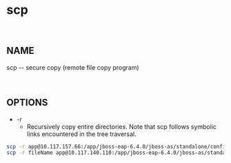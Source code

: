 # scp

<br>

## NAME

scp -- secure copy (remote file copy program)

<br>

## OPTIONS

* -r
  * Recursively copy entire directories.  Note that scp follows symbolic links encountered in the tree traversal.
  
```bash
scp -r app@10.117.157.66:/app/jboss-eap-6.4.0/jboss-as/standalone/configuration/fileName .
scp -r fileName app@10.117.140.110:/app/jboss-eap-6.4.0/jboss-as/standalone/configuration/
```
